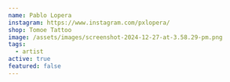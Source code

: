 ```yaml
---
name: Pablo Lopera
instagram: https://www.instagram.com/pxlopera/
shop: Tomoe Tattoo
image: /assets/images/screenshot-2024-12-27-at-3.58.29-pm.png
tags:
  - artist
active: true
featured: false
---
```

